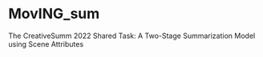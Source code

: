 # MovING_sum
The CreativeSumm 2022 Shared Task: A Two-Stage Summarization Model using Scene Attributes
